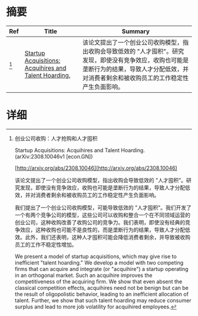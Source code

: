 # 摘要

| Ref | Title | Summary |
| --- | --- | --- |
| [^1] | [Startup Acquisitions: Acquihires and Talent Hoarding.](http://arxiv.org/abs/2308.10046) | 该论文提出了一个创业公司收购模型，指出收购会导致低效的 "人才囤积"。研究发现，即使没有竞争效应，收购也可能是垄断行为的结果，导致人才分配低效，并对消费者剩余和被收购员工的工作稳定性产生负面影响。 |

# 详细

[^1]: 创业公司收购：人才抢购和人才囤积

    Startup Acquisitions: Acquihires and Talent Hoarding. (arXiv:2308.10046v1 [econ.GN])

    [http://arxiv.org/abs/2308.10046](http://arxiv.org/abs/2308.10046)

    该论文提出了一个创业公司收购模型，指出收购会导致低效的 "人才囤积"。研究发现，即使没有竞争效应，收购也可能是垄断行为的结果，导致人才分配低效，并对消费者剩余和被收购员工的工作稳定性产生负面影响。

    

    我们提出了一个创业公司收购模型，可能导致低效的 "人才囤积"。我们开发了一个有两个竞争公司的模型，这些公司可以收购和整合一个在不同领域运营的创业公司，这种收购改善了收购公司的竞争力。我们表明，即使没有经典的竞争效应，这种收购也可能不是良性的，而是垄断行为的结果，导致人才分配低效。此外，我们还表明，这种人才囤积可能会降低消费者剩余，并导致被收购员工的工作不稳定性增加。

    We present a model of startup acquisitions, which may give rise to inefficient "talent hoarding." We develop a model with two competing firms that can acquire and integrate (or "acquihire") a startup operating in an orthogonal market. Such an acquihire improves the competitiveness of the acquiring firm. We show that even absent the classical competition effects, acquihires need not be benign but can be the result of oligopolistic behavior, leading to an inefficient allocation of talent. Further, we show that such talent hoarding may reduce consumer surplus and lead to more job volatility for acquihired employees.
    

